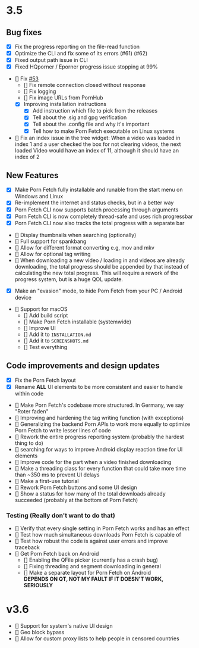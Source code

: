 # 3.5

## Bug fixes
- [x] Fix the progress reporting on the file-read function
- [x] Optimize the CLI and fix some of its errors (#61) (#62)
- [x] Fixed output path issue in CLI
- [x] Fixed HQporner / Eporner progress issue stopping at 99%
- [] Fix [#53](https://github.com/EchterAlsFake/Porn_Fetch/issues/53)
  - [] Fix remote connection closed without response
  - [] Fix logging
  - [] Fix image URLs from PornHub
  - [x] Improving installation instructions
    - [x] Add instruction which file to pick from the releases
    - [x] Tell about the .sig and gpg verification
    - [x] Tell about the .config file and why it's important
    - [x] Tell how to make Porn Fetch executable on Linux systems
- [] Fix an index issue in the tree widget:
 When a video was loaded in index 1 and a user checked the box for not clearing videos, the next loaded
 Video would have an index of 11, although it should have an index of 2

## New Features
- [x] Make Porn Fetch fully installable and runable from the start menu on Windows and Linux
- [x] Re-implement the internet and status checks, but in a better way
- [x] Porn Fetch CLI now supports batch processing through arguments
- [x] Porn Fetch CLI is now completely thread-safe and uses rich progressbar
- [x] Porn Fetch CLI now also tracks the total progress with a separate bar
- [] Display thumbnails when searching (optionally)
- [] Full support for spankbang
- [] Allow for different format converting e.g, mov and mkv
- [] Allow for optional tag writing
- [] When downloading a new video / loading in and videos are already downloading, the total progress should be appended
by that instead of calculating the new total progress. This will require a rework of the progress system, but is a huge QOL update.
- [x] Make an "evasion" mode, to hide Porn Fetch from your PC / Android device
- [] Support for macOS
  - [] Add build script
  - [] Make Porn Fetch installable (systemwide)
  - [] Improve UI
  - [] Add it to `INSTALLATION.md`
  - [] Add it to `SCREENSHOTS.md`
  - [] Test everything

## Code improvements and design updates
- [x] Fix the Porn Fetch layout
- [x] Rename **ALL** UI elements to be more consistent and easier to handle within code
- [] Make Porn Fetch's codebase more structured. In Germany, we say "Roter faden"
- [] Improving and hardening the tag writing function (with exceptions)
- [] Generalizing the backend Porn APIs to work more equally to optimize Porn Fetch to write lesser lines of code
- [] Rework the entire progress reporting system (probably the hardest thing to do)
- [] searching for ways to improve Android display reaction time for UI elements
- [] Improve code for the part when a video finished downloading
- [] Make a threading class for every function that could take more time than ~350 ms to prevent UI delays
- [] Make a first-use tutorial
- [] Rework Porn Fetch buttons and some UI design
- [] Show a status for how many of the total downloads already succeeded (probably at the bottom of Porn Fetch)


### Testing (Really don't want to do that)

- [] Verify that every single setting in Porn Fetch works and has an effect
- [] Test how much simultaneous downloads Porn Fetch is capable of
- [] Test how robust the code is against user errors and improve traceback
- [] Get Porn Fetch back on Android
  - [] Enabling the QFile picker (currently has a crash bug)
  - [] Fixing threading and segment downloading in general
  - [] Make a separate layout for Porn Fetch on Android
  <br>**DEPENDS ON QT, NOT MY FAULT IF IT DOESN'T WORK, SERIOUSLY**


# v3.6
- [] Support for system's native UI design
- [] Geo block bypass
- [] Allow for custom proxy lists to help people in censored countries
